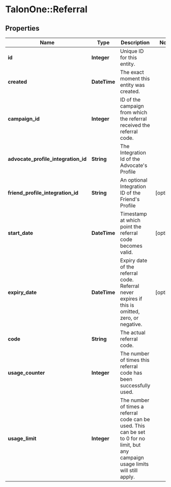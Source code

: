# TalonOne::Referral

## Properties
Name | Type | Description | Notes
------------ | ------------- | ------------- | -------------
**id** | **Integer** | Unique ID for this entity. | 
**created** | **DateTime** | The exact moment this entity was created. | 
**campaign_id** | **Integer** | ID of the campaign from which the referral received the referral code. | 
**advocate_profile_integration_id** | **String** | The Integration Id of the Advocate&#39;s Profile | 
**friend_profile_integration_id** | **String** | An optional Integration ID of the Friend&#39;s Profile | [optional] 
**start_date** | **DateTime** | Timestamp at which point the referral code becomes valid. | [optional] 
**expiry_date** | **DateTime** | Expiry date of the referral code. Referral never expires if this is omitted, zero, or negative. | [optional] 
**code** | **String** | The actual referral code. | 
**usage_counter** | **Integer** | The number of times this referral code has been successfully used. | 
**usage_limit** | **Integer** | The number of times a referral code can be used. This can be set to 0 for no limit, but any campaign usage limits will still apply.  | 



